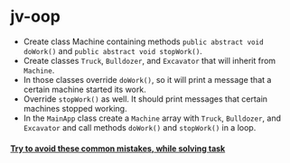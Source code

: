 # jv-oop

- Create class Machine containing methods `public abstract void doWork()` and `public abstract void stopWork()`.  
- Create classes `Truck`, `Bulldozer`, and `Excavator` that will inherit from `Machine`.
- In those classes override `doWork()`, so it will print a message that a certain machine started its work.
- Override `stopWork()` as well. It should print messages that certain machines stopped working.
- In the `MainApp` class create a `Machine` array with `Truck`, `Bulldozer`, and `Excavator` and call methods `doWork()` and `stopWork()` in a loop.

#### [Try to avoid these common mistakes, while solving task](./checklist.md)
